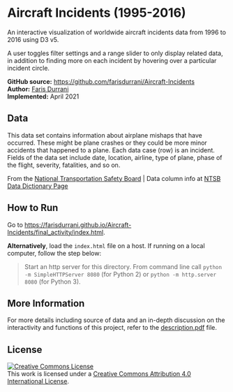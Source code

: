 # Aircraft Incidents (1995-2016)

An interactive visualization of worldwide aircraft incidents data from 1996 to 2016 using D3 v5.

A user toggles filter settings and a range slider to only display related data, in addition to finding more on each incident by hovering over a particular incident circle.

**GitHub source:** https://github.com/farisdurrani/Aircraft-Incidents <br/>
**Author:** [Faris Durrani](https://github.com/farisdurrani/) <br/>
**Implemented:** April 2021

## Data

This data set contains information about airplane mishaps that have occurred. These might be plane crashes or they could be more minor accidents that happened to a plane. Each data case (row) is an incident. Fields of the data set include date, location, airline, type of plane, phase of the flight, severity, fatalities, and so on.

From the [National Transportation Safety Board](https://www.ntsb.gov/_layouts/ntsb.aviation/index.aspx) | Data column info at  [NTSB Data Dictionary Page](https://www.ntsb.gov/_layouts/ntsb.aviation/AviationDownloadDataDictionary.aspx)

## How to Run

Go to https://farisdurrani.github.io/Aircraft-Incidents/final_activity/index.html.

**Alternatively**, load the ```index.html``` file on a host. If running on a local computer, follow the step below:

> Start an http server for this directory. From command line call ```python -m SimpleHTTPServer 8080``` (for Python 2) or ```python -m http.server 8080``` (for Python 3).

## More Information

For more details including source of data and an in-depth discussion on the interactivity and functions of this project, refer to the [description.pdf](description.pdf) file.

## License

<a rel="license" href="http://creativecommons.org/licenses/by/4.0/"><img alt="Creative Commons License" style="border-width:0" src="https://i.creativecommons.org/l/by/4.0/88x31.png" /></a><br />This work is licensed under a <a rel="license" href="http://creativecommons.org/licenses/by/4.0/">Creative Commons Attribution 4.0 International License</a>.




